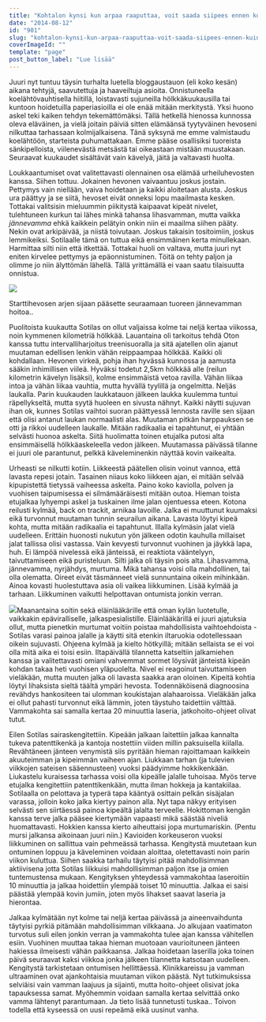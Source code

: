 ```yaml
---
title: "Kohtalon kynsi kun arpaa raaputtaa, voit saada siipees ennen kuin huomaatkaan."
date: "2014-08-12"
id: "901"
slug: "kohtalon-kynsi-kun-arpaa-raaputtaa-voit-saada-siipees-ennen-kuin-huomaatkaan"
coverImageId: ""
template: "page"
post_button_label: "Lue lisää"
---
```


Juuri nyt tuntuu täysin turhalta luetella bloggaustauon (eli koko kesän) aikana tehtyjä, saavutettuja ja haaveiltuja asioita. Onnistuneella koelähtövauhtisella hiitillä, loistavasti sujuneilla hölkkäkuukausilla tai kuntoon hoidetuilla paperiasioilla ei ole enää mitään merkitystä. Yksi huono askel teki kaiken tehdyn tekemättömäksi. Tällä hetkellä hienossa kunnossa oleva eläväinen, ja vielä joitain päiviä sitten elämäänsä tyytyväinen hevoseni nilkuttaa tarhassaan kolmijalkaisena. Tänä syksynä me emme valmistaudu koelähtöön, starteista puhumattakaan. Emme pääse osallisiksi tuoreista sänkipelloista, viilenevästä metsästä tai oikeastaan mistään muustakaan. Seuraavat kuukaudet sisältävät vain kävelyä, jäitä ja valtavasti huolta.

Loukkaantumiset ovat valitettavasti olennainen osa elämää urheiluhevosten kanssa. Siihen tottuu. Jokainen hevonen vaivaantuu joskus jostain. Pettymys vain niellään, vaiva hoidetaan ja kaikki aloitetaan alusta. Joskus ura päättyy ja se siitä, hevoset eivät onneksi lopu maailmasta kesken. Tottakai valitsisin mieluummin piikitystä kaipaavat kipeät nivelet, tulehtuneen kurkun tai lähes minkä tahansa lihasvamman, mutta vaikka _jännevamma_ ehkä kaikkein pelätyin onkin niin ei maailma siihen pääty. Nekin ovat arkipäivää, ja niistä toivutaan. Joskus takaisin tositoimiin, joskus lemmikeiksi. Sotilaalle tämä on tuttua eikä ensimmäinen kerta minullekaan. Harmittaa silti niin että itkettää. Tottakai huoli on valtava, mutta juuri nyt eniten kirvelee pettymys ja epäonnistuminen. Töitä on tehty paljon ja olimme jo niin älyttömän lähellä. Tällä yrittämällä ei vaan saatu tilaisuutta onnistua.

[![](/images/ejalua.jpg)](http://4.bp.blogspot.com/-ucUfwF9yT-o/U-qbtTsFPWI/AAAAAAAAIzs/r4XwYu1wYjU/s1600/ejalua.jpg)

Starttihevosen arjen sijaan pääsette seuraamaan tuoreen jännevamman hoitoa..

Puolitoista kuukautta Sotilas on ollut valjaissa kolme tai neljä kertaa viikossa, noin kymmenen kilometriä hölkkää. Lauantaina oli tarkoitus tehdä Oton kanssa tuttu intervalliharjoitus treenisuoralla ja sitä ajatellen olin ajanut muutaman edellisen lenkin vähän reippaampaa hölkkää. Kaikki oli kohdallaan. Hevonen virkeä, pohja ihan hyvässä kunnossa ja aamusta sääkin inhimillisen viileä. Hyväksi todetut 2,5km hölkkää alle (reilun kilometrin kävelyn lisäksi), kolme ensimmäistä vetoa ravilla. Vähän liikaa intoa ja vähän liikaa vauhtia, mutta hyvällä tyylillä ja ongelmitta. Neljäs laukalla. Parin kuukauden laukkatauon jälkeen laukka kuulemma tuntui räpellykseltä, mutta syytä huoleen en sivusta nähnyt. Kaikki näytti sujuvan ihan ok, kunnes Sotilas vaihtoi suoran päättyessä lennosta raville sen sijaan että olisi antanut laukan normaalisti alas. Muutaman pitkän harppauksen se otti ja rikkoi uudelleen laukalle. Mitään radikaalia ei tapahtunut, ei yhtään selvästi huonoa askelta. Siitä huolimatta toinen etujalka putosi alta ensimmäisellä hölkkäaskeleella vedon jälkeen. Muutamassa päivässä tilanne ei juuri ole parantunut, pelkkä käveleminenkin näyttää kovin vaikealta.

Urheasti se nilkutti kotiin. Liikkeestä päätellen olisin voinut vannoa, että lavasta repesi jotain. Tasainen niiaus koko liikkeen ajan, ei mitään selvää kipupistettä tietyssä vaiheessa askelta. Paino koko kaviolla, polven ja vuohisen taipumisessa ei silmämääräisesti mitään outoa. Hieman toista etujalkaa lyhyempi askel ja tuskainen ilme jalan ojentuessa eteen. Kotona reilusti kylmää, back on trackit, arnikaa lavoille. Jalka ei muuttunut kuumaksi eikä turvonnut muutaman tunnin seurailun aikana. Lavasta löytyi kipeä kohta, mutta mitään radikaalia ei tapahtunut. Illalla kylmäsin jalat vielä uudelleen. Erittäin huonosti nukutun yön jälkeen odotin kauhulla millaiset jalat tallissa olisi vastassa. Vain kevyesti turvonnut vuohinen ja jäykkä lapa, huh. Ei lämpöä nivelessä eikä jänteissä, ei reaktiota vääntelyyn, taivuttamiseen eikä puristeluun. Silti jalka oli täysin pois alta. Lihasvamma, jännevamma, nyrjähdys, murtuma. Mikä tahansa voisi olla mahdollinen, tai olla olematta. Oireet eivät täsmänneet vielä sunnuntaina oikein mihinkään. Ainoa kovasti huolestuttava asia oli vaikea liikkuminen. Lisää kylmää ja tarhaan. Liikkuminen vaikutti helpottavan ontumista jonkin verran.

[![](/images/IMG_9729_2.png)](http://2.bp.blogspot.com/-r0rmWeNQQTY/U-qcClt6Q6I/AAAAAAAAIz4/5IBVxQIz_N8/s1600/IMG_9729_2.png)Maanantaina soitin sekä eläinlääkärille että oman kylän luotetulle, vaikkakin epäviralliselle, jalkaspesialistille. Eläinlääkärillä ei juuri ajatuksia ollut, mutta pienetkin murtumat voitiin poistaa mahdollisista vaihtoehdoista - Sotilas varasi painoa jalalle ja käytti sitä etenkin iltaruokia odotellessaan oikein sujuvasti. Ohjeena kylmää ja kielto hötkyillä; mitään sellaista se ei voi olla mitä aika ei toisi esiin. Iltapäivällä tilannetta katseltiin jalkamiehen kanssa ja valitettavasti omiani vahvemmat sormet löysivät jänteistä kipeän kohdan takaa heti vuohisen yläpuolelta. Nivel ei reagoinut taivuttamiseen vieläkään, mutta muuten jalka oli lavasta saakka aran oloinen. Kipeitä kohtia löytyi lihaksista sieltä täältä ympäri hevosta. Todennäköisenä diagnoosina revähdys hankositeen tai ulomman koukistajan alahaaroissa. Vieläkään jalka ei ollut pahasti turvonnut eikä lämmin, joten täystuho taidettiin välttää. Vammakohta sai samalla kertaa 20 minuuttia laseria, jatkohoito-ohjeet olivat tutut.

Eilen Sotilas sairaskengitettiin. Kipeään jalkaan laitettiin jalkaa kannalta tukeva patenttikenkä ja kantoja nostettiin viiden millin paksuisella kiilalla. Revähtäneen jänteen venymistä siis pyritään hieman rajoittamaan kaikkein akuuteimman ja kipeimmän vaiheen ajan. Liukkaan tarhan (ja tulevien viikkojen sateisen sääennusteen) vuoksi päädyimme hokkikenkään. Liukastelu kuraisessa tarhassa voisi olla kipeälle jalalle tuhoisaa. Myös terve etujalka kengitettiin patenttikenkään, mutta ilman hokkeja ja kantakiilaa. Sotilaalla on pelottava ja typerä tapa kääntyä osittain pelkän sisäjalan varassa, jolloin koko jalka kiertyy painon alla. Nyt tapa näkyy erityisen selvästi sen siirtäessä painoa kipeältä jalalta terveelle. Hokittoman kengän kanssa terve jalka pääsee kiertymään vapaasti mikä säästää niveliä huomattavasti. Hokkien kanssa kierto aiheuttaisi jopa murtumariskin. (Pentu mursi jalkansa aikoinaan juuri niin.) Kavioiden korkeuseron vuoksi liikkuminen on sallittua vain pehmeässä tarhassa. Kengitystä muutetaan kun ontuminen loppuu ja käveleminen voidaan aloittaa, oletettavasti noin parin viikon kuluttua. Siihen saakka tarhailu täytyisi pitää mahdollisimman aktiivisena jotta Sotilas liikkuisi mahdollisimman paljon itse ja omien tuntemustensa mukaan. Kengityksen yhteydessä vammakohtaa laseroitiin 10 minuuttia ja jalkaa hoidettiin ylempää toiset 10 minuuttia. Jalkaa ei saisi päästää ylempää kovin jumiin, joten myös lihakset saavat laseria ja hierontaa.

Jalkaa kylmätään nyt kolme tai neljä kertaa päivässä ja aineenvaihdunta täytyisi pyrkiä pitämään mahdollisimman vilkkaana. Jo alkujaan vaatimaton turvotus suli eilen jonkin verran ja vammakohta tulee ajan kanssa vähitellen esiin. Vuohinen muuttaa takaa hieman muotoaan vaurioituneen jänteen hakiessa ilmeisesti vähän paikkaansa. Jalkaa hoidetaan laserilla joka toinen päivä seuraavat kaksi viikkoa jonka jälkeen tilannetta katsotaan uudelleen. Kengitystä tarkistetaan ontumisen hellittäessä. Klinikkareissu ja vamman ultraaminen ovat ajankohtaisia muutaman viikon päästä. Nyt tutkimuksissa selviäisi vain vamman laajuus ja sijainti, mutta hoito-ohjeet olisivat joka tapauksessa samat. Myöhemmin voidaan samalla kertaa selvittää onko vamma lähtenyt parantumaan. Ja tieto lisää tunnetusti tuskaa.. Toivon todella että kyseessä on uusi repeämä eikä uusinut vanha.
